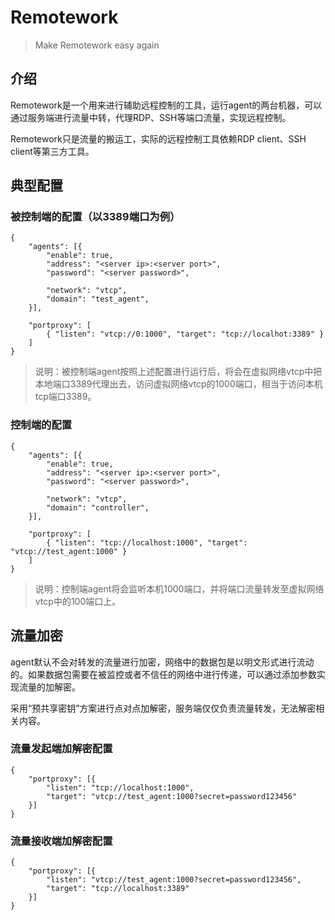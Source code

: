 # Remotework

> Make Remotework easy again

## 介绍

Remotework是一个用来进行辅助远程控制的工具，运行agent的两台机器，可以通过服务端进行流量中转，代理RDP、SSH等端口流量，实现远程控制。

Remotework只是流量的搬运工，实际的远程控制工具依赖RDP client、SSH client等第三方工具。

## 典型配置
### 被控制端的配置（以3389端口为例）
```jsonc
{
    "agents": [{
        "enable": true,
        "address": "<server ip>:<server port>",
        "password": "<server password>",

        "network": "vtcp",
        "domain": "test_agent",
    }],

    "portproxy": [
        { "listen": "vtcp://0:1000", "target": "tcp://localhot:3389" }
    ]
}
```
> 说明：被控制端agent按照上述配置进行运行后，将会在虚拟网络vtcp中把本地端口3389代理出去，访问虚拟网络vtcp的1000端口，相当于访问本机tcp端口3389。

### 控制端的配置
```jsonc
{
    "agents": [{
        "enable": true,
        "address": "<server ip>:<server port>",
        "password": "<server password>",

        "network": "vtcp",
        "domain": "controller",
    }],

    "portproxy": [
        { "listen": "tcp://localhost:1000", "target": "vtcp://test_agent:1000" }
    ]
}
```
> 说明：控制端agent将会监听本机1000端口，并将端口流量转发至虚拟网络vtcp中的100端口上。

## 流量加密

agent默认不会对转发的流量进行加密，网络中的数据包是以明文形式进行流动的。如果数据包需要在被监控或者不信任的网络中进行传递，可以通过添加参数实现流量的加解密。

采用“预共享密钥”方案进行点对点加解密，服务端仅仅负责流量转发，无法解密相关内容。

### 流量发起端加解密配置
```jsonc
{
    "portproxy": [{
        "listen": "tcp://localhost:1000",
        "target": "vtcp://test_agent:1000?secret=password123456"
    }]
}
```

### 流量接收端加解密配置
```jsonc
{
    "portproxy": [{
        "listen": "vtcp://test_agent:1000?secret=password123456",
        "target": "tcp://localhost:3389"
    }]
}
```